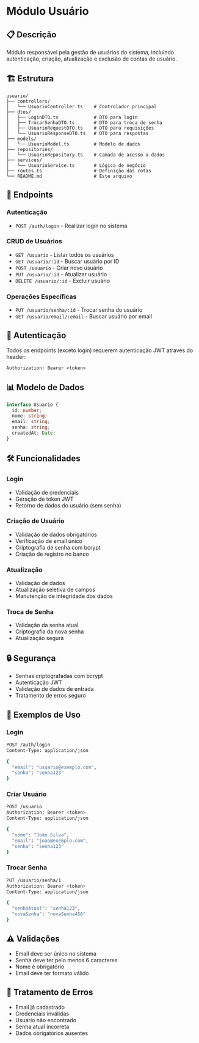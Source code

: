# Módulo Usuário

## 📋 Descrição

Módulo responsável pela gestão de usuários do sistema, incluindo autenticação, criação, atualização e exclusão de contas de usuário.

## 🏗️ Estrutura

```
usuario/
├── controllers/
│   └── UsuarioController.ts    # Controlador principal
├── dtos/
│   ├── LoginDTO.ts             # DTO para login
│   ├── TrocarSenhaDTO.ts       # DTO para troca de senha
│   ├── UsuarioRequestDTO.ts    # DTO para requisições
│   └── UsuarioResponseDTO.ts   # DTO para respostas
├── models/
│   └── UsuarioModel.ts         # Modelo de dados
├── repositories/
│   └── UsuarioRepository.ts    # Camada de acesso a dados
├── services/
│   └── UsuarioService.ts       # Lógica de negócio
├── routes.ts                   # Definição das rotas
└── README.md                   # Este arquivo
```

## 📡 Endpoints

### Autenticação
- `POST /auth/login` - Realizar login no sistema

### CRUD de Usuários
- `GET /usuario` - Listar todos os usuários
- `GET /usuario/:id` - Buscar usuário por ID
- `POST /usuario` - Criar novo usuário
- `PUT /usuario/:id` - Atualizar usuário
- `DELETE /usuario/:id` - Excluir usuário

### Operações Específicas
- `PUT /usuario/senha/:id` - Trocar senha do usuário
- `GET /usuario/email/:email` - Buscar usuário por email

## 🔐 Autenticação

Todos os endpoints (exceto login) requerem autenticação JWT através do header:
```
Authorization: Bearer <token>
```

## 📊 Modelo de Dados

```typescript
interface Usuario {
  id: number;
  nome: string;
  email: string;
  senha: string;
  createdAt: Date;
}
```

## 🛠️ Funcionalidades

### Login
- Validação de credenciais
- Geração de token JWT
- Retorno de dados do usuário (sem senha)

### Criação de Usuário
- Validação de dados obrigatórios
- Verificação de email único
- Criptografia de senha com bcrypt
- Criação de registro no banco

### Atualização
- Validação de dados
- Atualização seletiva de campos
- Manutenção de integridade dos dados

### Troca de Senha
- Validação da senha atual
- Criptografia da nova senha
- Atualização segura

## 🔒 Segurança

- Senhas criptografadas com bcrypt
- Autenticação JWT
- Validação de dados de entrada
- Tratamento de erros seguro

## 📝 Exemplos de Uso

### Login
```bash
POST /auth/login
Content-Type: application/json

{
  "email": "usuario@exemplo.com",
  "senha": "senha123"
}
```

### Criar Usuário
```bash
POST /usuario
Authorization: Bearer <token>
Content-Type: application/json

{
  "nome": "João Silva",
  "email": "joao@exemplo.com",
  "senha": "senha123"
}
```

### Trocar Senha
```bash
PUT /usuario/senha/1
Authorization: Bearer <token>
Content-Type: application/json

{
  "senhaAtual": "senha123",
  "novaSenha": "novaSenha456"
}
```

## ⚠️ Validações

- Email deve ser único no sistema
- Senha deve ter pelo menos 6 caracteres
- Nome é obrigatório
- Email deve ter formato válido

## 🚨 Tratamento de Erros

- Email já cadastrado
- Credenciais inválidas
- Usuário não encontrado
- Senha atual incorreta
- Dados obrigatórios ausentes 